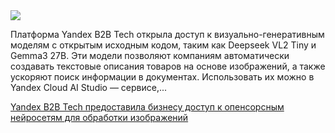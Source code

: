 <!--2025-04-28 13:31:23-->
<div class="yb">
  <div class="rss habr"><img src="https://habrastorage.org/getpro/habr/upload_files/920/15a/676/92015a6763aecc8357636856cc49f3a9.jpg" /><p>Платформа Yandex B2B Tech открыла доступ к визуально-генеративным моделям с открытым исходным кодом, таким как Deepseek VL2 Tiny и Gemma3 27B. Эти модели позволяют компаниям автоматически создавать текстовые описания товаров на основе изображений, а также ускоряют поиск информации в документах. Использовать их можно в Yandex Cloud AI Studio — сервисе,... <p class="titl"><a href="https://habr.com/ru/companies/click/news/905174/?utm_source=habrahabr&utm_medium=rss&utm_campaign=905174">Yandex B2B Tech предоставила бизнесу доступ к опенсорсным нейросетям для обработки изображений</a></p></div>
</div>
